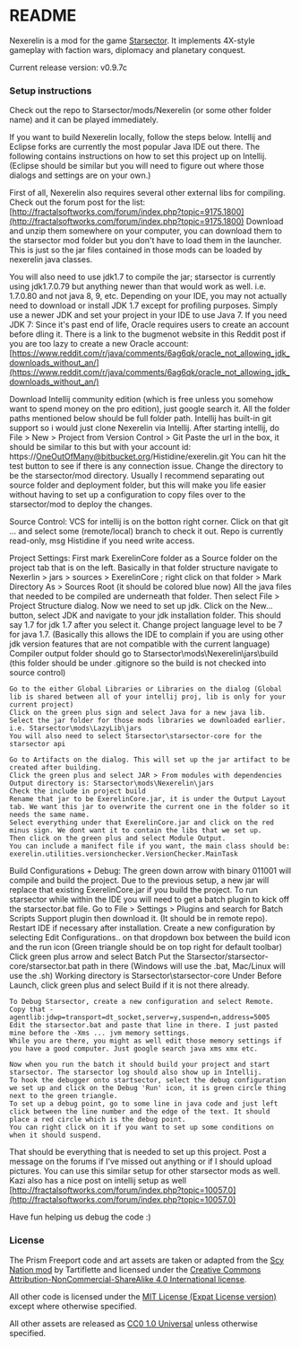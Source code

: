# README #

Nexerelin is a mod for the game [Starsector](http://fractalsoftworks.com). It implements 4X-style gameplay with faction wars, diplomacy and planetary conquest.

Current release version: v0.9.7c

### Setup instructions ###
Check out the repo to Starsector/mods/Nexerelin (or some other folder name) and it can be played immediately. 

If you want to build Nexerelin locally, follow the steps below.
Intellij and Eclipse forks are currently the most popular Java IDE out there.
The following contains instructions on how to set this project up on Intellij. (Eclipse should be similar but you will need to figure out where those dialogs and settings are on your own.)

First of all, Nexerelin also requires several other external libs for compiling. Check out the forum post for the list:
[http://fractalsoftworks.com/forum/index.php?topic=9175.1800](http://fractalsoftworks.com/forum/index.php?topic=9175.1800)
Download and unzip them somewhere on your computer, you can download them to the starsector mod folder but you don't have to load them in the launcher.
This is just so the jar files contained in those mods can be loaded by nexerelin java classes.

You will also need to use jdk1.7 to compile the jar; starsector is currently using jdk1.7.0.79 but anything newer than that would work as well. i.e. 1.7.0.80 and not java 8, 9, etc.
Depending on your IDE, you may not actually need to download or install JDK 1.7 except for profiling purposes. Simply use a newer JDK and set your project in your IDE to use Java 7.
If you need JDK 7: Since it's past end of life, Oracle requires users to create an account before dling it.
There is a link to the bugmenot website in this Reddit post if you are too lazy to create a new Oracle account:
[https://www.reddit.com/r/java/comments/6ag6qk/oracle_not_allowing_jdk_downloads_without_an/](https://www.reddit.com/r/java/comments/6ag6qk/oracle_not_allowing_jdk_downloads_without_an/)

Download Intellij community edition (which is free unless you somehow want to spend money on the pro edition), just google search it.
All the folder paths mentioned below should be full folder path.
Intellij has built-in git support so i would just clone Nexerelin via Intellij.
    After starting intellij, do File > New > Project from Version Control > Git
    Paste the url in the box, it should be similar to this but with your account id: https://OneOutOfMany@bitbucket.org/Histidine/exerelin.git
    You can hit the test button to see if there is any connection issue.
    Change the directory to be the starsector/mod directory. Usually I recommend separating out source folder and deployment folder,
    but this will make you life easier without having to set up a configuration to copy files over to the starsector/mod to deploy the changes.

Source Control:
    VCS for intellij is on the botton right corner. Click on that git ... and select some (remote/local) branch to check it out.
    Repo is currently read-only, msg Histidine if you need write access.

Project Settings:
    First mark ExerelinCore folder as a Source folder on the project tab that is on the left.
    Basically in that folder structure navigate to Nexerlin > jars > sources > ExerelinCore ; right click on that folder > Mark Directory As > Sources Root (it should be colored blue now)
    All the java files that needed to be compiled are underneath that folder.
    Then select File > Project Structure dialog. Now we need to set up jdk.
    Click on the New... button, select JDK and navigate to your jdk installation folder. This should say 1.7 for jdk 1.7 after you select it.
    Change project language level to be 7 for java 1.7. (Basically this allows the IDE to complain if you are using other jdk version features that are not compatible with the current language)
    Compiler output folder should go to Starsector\mods\Nexerelin\jars\build (this folder should be under .gitignore so the build is not checked into source control)

    Go to the either Global Libraries or Libraries on the dialog (Global lib is shared between all of your intellij proj, lib is only for your current project)
    Click on the green plus sign and select Java for a new java lib.
    Select the jar folder for those mods libraries we downloaded earlier. i.e. Starsector\mods\LazyLib\jars
    You will also need to select Starsector\starsector-core for the starsector api

    Go to Artifacts on the dialog. This will set up the jar artifact to be created after building.
    Click the green plus and select JAR > From modules with dependencies
    Output directory is: Starsector\mods\Nexerelin\jars
    Check the include in project build
    Rename that jar to be ExerelinCore.jar, it is under the Output Layout tab. We want this jar to overwrite the current one in the folder so it needs the same name.
    Select everything under that ExerelinCore.jar and click on the red minus sign. We dont want it to contain the libs that we set up.
    Then click on the green plus and select Module Output.
    You can include a manifect file if you want, the main class should be: exerelin.utilities.versionchecker.VersionChecker.MainTask

Build Configurations + Debug:
    The green down arrow with binary 011001 will compile and build the project. Due to the previous setup, a new jar will replace that existing ExerelinCore.jar if you build the project.
    To run starsector while within the IDE you will need to get a batch plugin to kick off the starsector.bat file.
    Go to File > Settings > Plugins and search for Batch Scripts Support plugin then download it. (It should be in remote repo). Restart IDE if necessary after installation.
    Create a new configuration by selecting Edit Configurations.. on that dropdown box between the build icon and the run icon (Green triangle should be on top right for default toolbar)
    Click green plus arrow and select Batch
    Put the Starsector/starsector-core/starsector.bat path in there (Windows will use the .bat, Mac/Linux will use the .sh)
    Working directory is Starsector\starsector-core
    Under Before Launch, click green plus and select Build if it is not there already.

    To Debug Starsector, create a new configuration and select Remote. Copy that -agentlib:jdwp=transport=dt_socket,server=y,suspend=n,address=5005
    Edit the starsector.bat and paste that line in there. I just pasted mine before the -Xms ... jvm memory settings.
    While you are there, you might as well edit those memory settings if you have a good computer. Just google search java xms xmx etc.

    Now when you run the batch it should build your project and start starsector. The starsector log should also show up in Intellij.
    To hook the debugger onto startsector, select the debug configuration we set up and click on the Debug 'Run' icon, it is green circle thing next to the green triangle.
    To set up a debug point, go to some line in java code and just left click between the line number and the edge of the text. It should place a red circle which is the debug point.
    You can right click on it if you want to set up some conditions on when it should suspend.

That should be everything that is needed to set up this project. Post a message on the forums if I've missed out anything or if I should upload pictures.
You can use this similar setup for other starsector mods as well.
Kazi also has a nice post on intellij setup as well [http://fractalsoftworks.com/forum/index.php?topic=10057.0](http://fractalsoftworks.com/forum/index.php?topic=10057.0)

Have fun helping us debug the code :)

### License ###
The Prism Freeport code and art assets are taken or adapted from the [Scy Nation mod](http://fractalsoftworks.com/forum/index.php?topic=8010.0) by Tartiflette and licensed under the [Creative Commons Attribution-NonCommercial-ShareAlike 4.0 International license](https://creativecommons.org/licenses/by-nc-sa/4.0/).

All other code is licensed under the [MIT License (Expat License version)](https://opensource.org/licenses/MIT) except where otherwise specified.

All other assets are released as [CC0 1.0 Universal](https://creativecommons.org/publicdomain/zero/1.0/) unless otherwise specified.
